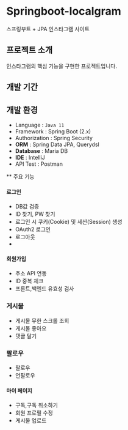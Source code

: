 # Springboot-localgram
스프링부트 + JPA 인스타그램 사이트

## 프로젝트 소개
인스타그램의 핵심 기능을 구현한 프로젝트입니다.

## 개발 기간

## 개발 환경
- Language : `Java 11`
- Framework : Spring Boot (2.x)
- Authorization : Spring Security
- **ORM** : Spring Data JPA, Querydsl
- **Database** : Maria DB
- **IDE** : IntelliJ
- API Test : Postman


** 주요 기능
#### 로그인
- DB값 검증
- ID 찾기, PW 찾기
- 로그인 시 쿠키(Cookie) 및 세션(Session) 생성
- OAuth2 로그인
- 로그아웃
- 
#### 회원가입
- 주소 API 연동
- ID 중복 체크
- 프론트,백엔드 유효성 검사
  
### 게시물
- 게시물 무한 스크롤 조회
- 게시물 좋아요
- 댓글 달기
  
### 팔로우
- 팔로우
- 언팔로우

#### 마이 페이지
- 구독,구독 취소하기
- 회원 프로필 수정
- 게시물 업로드

